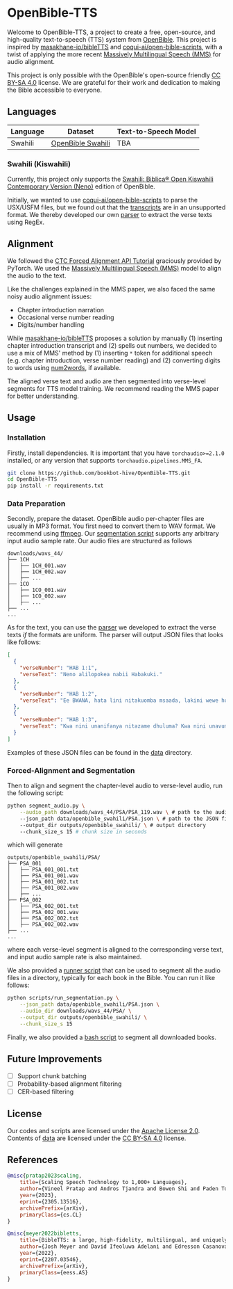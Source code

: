 # OpenBible-TTS

Welcome to OpenBible-TTS, a project to create a free, open-source, and high-quality text-to-speech (TTS) system from [OpenBible](https://open.bible/). This project is inspired by [masakhane-io/bibleTTS](https://github.com/masakhane-io/bibleTTS) and [coqui-ai/open-bible-scripts](https://github.com/coqui-ai/open-bible-scripts), with a twist of applying the more recent [Massively Multilingual Speech (MMS)](https://arxiv.org/abs/2305.13516) for audio alignment.

This project is only possible with the OpenBible's open-source friendly [CC BY-SA 4.0](https://open.bible/bibles/swahili-biblica-audio-bible/#by-sa) license. We are grateful for their work and dedication to making the Bible accessible to everyone.

## Languages

| Language | Dataset                                                                        | Text-to-Speech Model |
| -------- | ------------------------------------------------------------------------------ | -------------------- |
| Swahili  | [OpenBible Swahili](https://huggingface.co/datasets/bookbot/OpenBible_Swahili) | TBA                  |

### Swahili (Kiswahili)

Currently, this project only supports the [Swahili: Biblica® Open Kiswahili Contemporary Version (Neno)](https://open.bible/bibles/swahili-biblica-audio-bible/) edition of OpenBible.

Initially, we wanted to use [coqui-ai/open-bible-scripts](https://github.com/coqui-ai/open-bible-scripts) to parse the USX/USFM files, but we found out that the [transcripts](https://open.bible/bibles/swahili-biblica-text-bible/) are in an unsupported format. We thereby developed our own [parser](./notebooks/scrape_openbible_audio.ipynb) to extract the verse texts using RegEx.

## Alignment

We followed the [CTC Forced Alignment API Tutorial](https://pytorch.org/audio/main/tutorials/ctc_forced_alignment_api_tutorial.html) graciously provided by PyTorch. We used the [Massively Multilingual Speech (MMS)](https://arxiv.org/abs/2305.13516) model to align the audio to the text.

Like the challenges explained in the MMS paper, we also faced the same noisy audio alignment issues:

- Chapter introduction narration
- Occasional verse number reading
- Digits/number handling

While [masakhane-io/bibleTTS](https://github.com/masakhane-io/bibleTTS) proposes a solution by manually (1) inserting chapter introduction transcript and (2) spells out numbers, we decided to use a mix of MMS' method by (1) inserting `*` token for additional speech (e.g. chapter introduction, verse number reading) and (2) converting digits to words using [num2words](https://github.com/rhasspy/num2words), if available.

The aligned verse text and audio are then segmented into verse-level segments for TTS model training. We recommend reading the MMS paper for better understanding.

## Usage

### Installation

Firstly, install dependencies. It is important that you have `torchaudio>=2.1.0` installed, or any version that supports `torchaudio.pipelines.MMS_FA`.

```sh
git clone https://github.com/bookbot-hive/OpenBible-TTS.git
cd OpenBible-TTS
pip install -r requirements.txt
```

### Data Preparation

Secondly, prepare the dataset. OpenBible audio per-chapter files are usually in MP3 format. You first need to convert them to WAV format. We recommend using [ffmpeg](https://ffmpeg.org/). Our [segmentation script](./scripts/segment_audio.py) supports any arbitrary input audio sample rate. Our audio files are structured as follows

```
downloads/wavs_44/
├── 1CH
│   ├── 1CH_001.wav
│   ├── 1CH_002.wav
│   ├── ...
├── 1CO
│   ├── 1CO_001.wav
│   ├── 1CO_002.wav
│   ├── ...
├── ...
...
```

As for the text, you can use the [parser](./notebooks/scrape_openbible_audio.ipynb) we developed to extract the verse texts *if* the formats are uniform. The parser will output JSON files that looks like follows:

```json
[
  {
    "verseNumber": "HAB 1:1",
    "verseText": "Neno alilopokea nabii Habakuki."
  },
  {
    "verseNumber": "HAB 1:2",
    "verseText": "Ee BWANA, hata lini nitakuomba msaada, lakini wewe husikilizi? Au kukulilia, \u201cUdhalimu!\u201d Lakini hutaki kuokoa?"
  },
  {
    "verseNumber": "HAB 1:3",
    "verseText": "Kwa nini unanifanya nitazame dhuluma? Kwa nini unavumilia makosa? Uharibifu na udhalimu viko mbele yangu; kuna mabishano na mapambano kwa wingi."
  }
]
```

Examples of these JSON files can be found in the [data](./data/openbible_swahili/) directory.

### Forced-Alignment and Segmentation

Then to align and segment the chapter-level audio to verse-level audio, run the following script:

```sh
python segment_audio.py \
    --audio_path downloads/wavs_44/PSA/PSA_119.wav \ # path to the audio file
    --json_path data/openbible_swahili/PSA.json \ # path to the JSON file
    --output_dir outputs/openbible_swahili/ \ # output directory
    --chunk_size_s 15 # chunk size in seconds
```

which will generate

```
outputs/openbible_swahili/PSA/
├── PSA_001
│   ├── PSA_001_001.txt
│   ├── PSA_001_001.wav
│   ├── PSA_001_002.txt
│   ├── PSA_001_002.wav
│   ├── ...
├── PSA_002
│   ├── PSA_002_001.txt
│   ├── PSA_002_001.wav
│   ├── PSA_002_002.txt
│   ├── PSA_002_002.wav
├── ...
...
```

where each verse-level segment is aligned to the corresponding verse text, and input audio sample rate is also maintained.

We also provided a [runner script](./scripts/run_segmentation.py) that can be used to segment all the audio files in a directory, typically for each book in the Bible. You can run it like follows:

```sh
python scripts/run_segmentation.py \
    --json_path data/openbible_swahili/PSA.json \
    --audio_dir downloads/wavs_44/PSA/ \
    --output_dir outputs/openbible_swahili/ \
    --chunk_size_s 15
```

Finally, we also provided a [bash script](./run_segmentation.sh) to segment all downloaded books.

## Future Improvements

- [ ] Support chunk batching
- [ ] Probability-based alignment filtering
- [ ] CER-based filtering

## License

Our codes and scripts aree licensed under the [Apache License 2.0](./LICENSE). Contents of [data](./data/) are licensed under the [CC BY-SA 4.0](https://open.bible/bibles/swahili-biblica-audio-bible/#by-sa) license.

## References

```bibtex
@misc{pratap2023scaling,
    title={Scaling Speech Technology to 1,000+ Languages}, 
    author={Vineel Pratap and Andros Tjandra and Bowen Shi and Paden Tomasello and Arun Babu and Sayani Kundu and Ali Elkahky and Zhaoheng Ni and Apoorv Vyas and Maryam Fazel-Zarandi and Alexei Baevski and Yossi Adi and Xiaohui Zhang and Wei-Ning Hsu and Alexis Conneau and Michael Auli},
    year={2023},
    eprint={2305.13516},
    archivePrefix={arXiv},
    primaryClass={cs.CL}
}
```

```bibtex
@misc{meyer2022bibletts,
    title={BibleTTS: a large, high-fidelity, multilingual, and uniquely African speech corpus}, 
    author={Josh Meyer and David Ifeoluwa Adelani and Edresson Casanova and Alp Öktem and Daniel Whitenack Julian Weber and Salomon Kabongo and Elizabeth Salesky and Iroro Orife and Colin Leong and Perez Ogayo and Chris Emezue and Jonathan Mukiibi and Salomey Osei and Apelete Agbolo and Victor Akinode and Bernard Opoku and Samuel Olanrewaju and Jesujoba Alabi and Shamsuddeen Muhammad},
    year={2022},
    eprint={2207.03546},
    archivePrefix={arXiv},
    primaryClass={eess.AS}
}
```